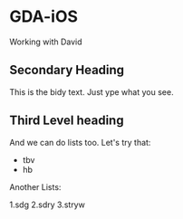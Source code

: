 # GDA-iOS
Working with David

## Secondary Heading

This is the bidy text. Just ype what you see.

## Third Level heading

And we can do lists too. Let's try that:

* tbv
* hb
 
Another Lists:
 
1.sdg
2.sdry
3.stryw
 
